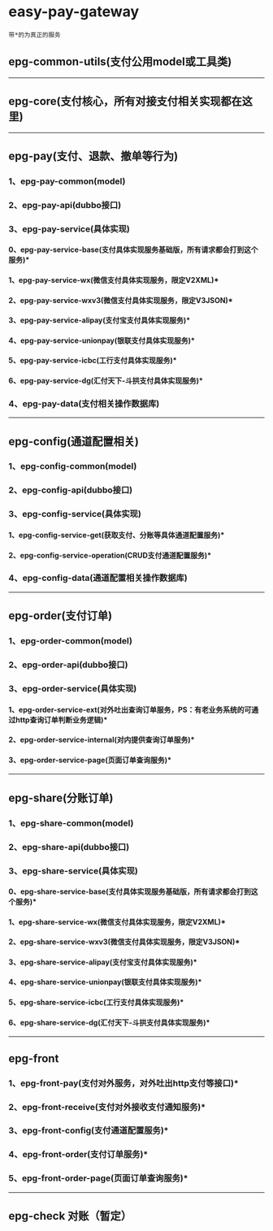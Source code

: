 
# easy-pay-gateway
`带*的为真正的服务`

## epg-common-utils(支付公用model或工具类)

---

## epg-core(支付核心，所有对接支付相关实现都在这里)

---

## epg-pay(支付、退款、撤单等行为)
### 1、epg-pay-common(model)
### 2、epg-pay-api(dubbo接口)
### 3、epg-pay-service(具体实现)
#### 0、epg-pay-service-base(支付具体实现服务基础版，所有请求都会打到这个服务)*
#### 1、epg-pay-service-wx(微信支付具体实现服务，限定V2XML)*
#### 2、epg-pay-service-wxv3(微信支付具体实现服务，限定V3JSON)*
#### 3、epg-pay-service-alipay(支付宝支付具体实现服务)*
#### 4、epg-pay-service-unionpay(银联支付具体实现服务)*
#### 5、epg-pay-service-icbc(工行支付具体实现服务)*
#### 6、epg-pay-service-dg(汇付天下-斗拱支付具体实现服务)*
### 4、epg-pay-data(支付相关操作数据库)

---

## epg-config(通道配置相关)
### 1、epg-config-common(model)
### 2、epg-config-api(dubbo接口)
### 3、epg-config-service(具体实现)
#### 1、epg-config-service-get(获取支付、分账等具体通道配置服务)*
#### 2、epg-config-service-operation(CRUD支付通道配置服务)*
### 4、epg-config-data(通道配置相关操作数据库)

---

## epg-order(支付订单)
### 1、epg-order-common(model)
### 2、epg-order-api(dubbo接口)
### 3、epg-order-service(具体实现)
#### 1、epg-order-service-ext(对外吐出查询订单服务，PS：有老业务系统的可通过http查询订单判断业务逻辑)*
#### 2、epg-order-service-internal(对内提供查询订单服务)*
#### 3、epg-order-service-page(页面订单查询服务)*

---

## epg-share(分账订单)
### 1、epg-share-common(model)
### 2、epg-share-api(dubbo接口)
### 3、epg-share-service(具体实现)
#### 0、epg-share-service-base(支付具体实现服务基础版，所有请求都会打到这个服务)*
#### 1、epg-share-service-wx(微信支付具体实现服务，限定V2XML)*
#### 2、epg-share-service-wxv3(微信支付具体实现服务，限定V3JSON)*
#### 3、epg-share-service-alipay(支付宝支付具体实现服务)*
#### 4、epg-share-service-unionpay(银联支付具体实现服务)*
#### 5、epg-share-service-icbc(工行支付具体实现服务)*
#### 6、epg-share-service-dg(汇付天下-斗拱支付具体实现服务)*

---

## epg-front
### 1、epg-front-pay(支付对外服务，对外吐出http支付等接口)*
### 2、epg-front-receive(支付对外接收支付通知服务)*
### 3、epg-front-config(支付通道配置服务)*
### 4、epg-front-order(支付订单服务)*
### 5、epg-front-order-page(页面订单查询服务)*

---

## epg-check 对账（暂定）